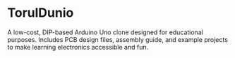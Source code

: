 # TorulDunio
A low-cost, DIP-based Arduino Uno clone designed for educational purposes. Includes PCB design files, assembly guide, and example projects to make learning electronics accessible and fun.

